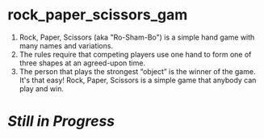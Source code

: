 # rock_paper_scissors_gam
1. Rock, Paper, Scissors (aka "Ro-Sham-Bo") is a simple hand game with many names and variations. 
2. The rules require that competing players use one hand to form one of three shapes at an agreed-upon time. 
3. The person that plays the strongest “object” is the winner of the game. 
It's that easy! Rock, Paper, Scissors is a simple game that anybody can play and win. 

# _**Still in Progress**_
